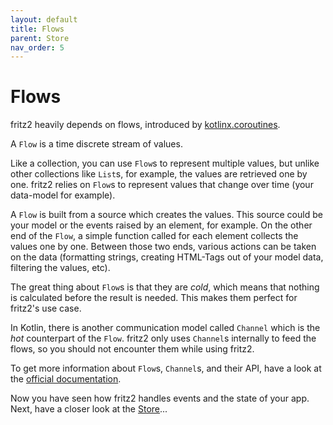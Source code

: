 ```yaml
---
layout: default
title: Flows
parent: Store
nav_order: 5
---
```

# Flows

fritz2 heavily depends on flows, introduced by [kotlinx.coroutines](https://github.com/Kotlin/kotlinx.coroutines).

A `Flow` is a time discrete stream of values. 

Like a collection, you can use `Flow`s to represent multiple values, but unlike other collections like `List`s, for example, the values are retrieved one by one. fritz2 relies on `Flow`s to represent values that change over time (your data-model for example).

A `Flow` is built from a source which creates the values. This source could be your model or the events raised by an element, for example. On the other end of the `Flow`, a simple function called for each element collects the values one by one. Between those two ends, various actions can be taken on the data (formatting strings, creating HTML-Tags out of your model data, filtering the values, etc).

The great thing about `Flow`s is that they are _cold_, which means that nothing is calculated before the result is needed. This makes them perfect for fritz2's use case.

In Kotlin, there is another communication model called `Channel` which is the _hot_ counterpart of the `Flow`. fritz2 only uses `Channel`s internally to feed the flows, so you should not encounter them while using fritz2. 

To get more information about `Flow`s, `Channel`s, and their API, have a look at the [official documentation](https://kotlinlang.org/docs/reference/coroutines/flow.html).

Now you have seen how fritz2 handles events and the state of your app. Next, have a closer look at the [Store](Store.html)...
